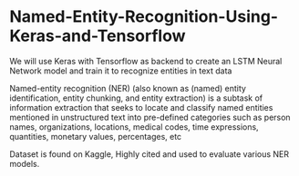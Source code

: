 # Named-Entity-Recognition-Using-Keras-and-Tensorflow

We will use Keras with Tensorflow as backend to create an LSTM Neural Network model and train it to recognize entities in text data

Named-entity recognition (NER) (also known as (named) entity identification, entity chunking, and entity extraction) is a subtask of information extraction that seeks to locate and classify named entities mentioned in unstructured text into pre-defined categories such as person names, organizations, locations, medical codes, time expressions, quantities, monetary values, percentages, etc

Dataset is found on Kaggle, Highly cited and used to evaluate various NER models.

